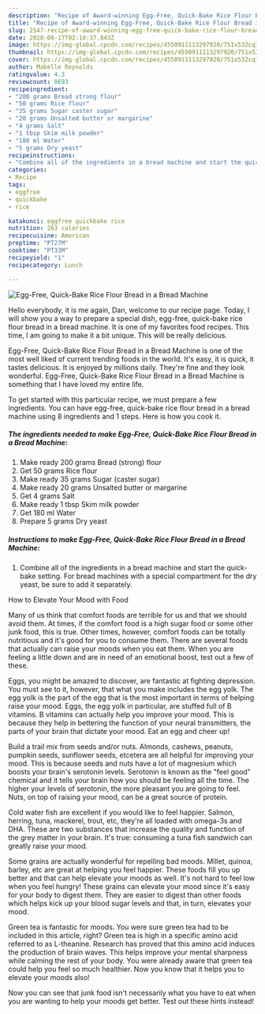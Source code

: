 ```yaml
---
description: "Recipe of Award-winning Egg-Free, Quick-Bake Rice Flour Bread in a Bread Machine"
title: "Recipe of Award-winning Egg-Free, Quick-Bake Rice Flour Bread in a Bread Machine"
slug: 2547-recipe-of-award-winning-egg-free-quick-bake-rice-flour-bread-in-a-bread-machine
date: 2020-08-17T02:10:37.843Z
image: https://img-global.cpcdn.com/recipes/4550911113297920/751x532cq70/egg-free-quick-bake-rice-flour-bread-in-a-bread-machine-recipe-main-photo.jpg
thumbnail: https://img-global.cpcdn.com/recipes/4550911113297920/751x532cq70/egg-free-quick-bake-rice-flour-bread-in-a-bread-machine-recipe-main-photo.jpg
cover: https://img-global.cpcdn.com/recipes/4550911113297920/751x532cq70/egg-free-quick-bake-rice-flour-bread-in-a-bread-machine-recipe-main-photo.jpg
author: Mabelle Reynolds
ratingvalue: 4.3
reviewcount: 8693
recipeingredient:
- "200 grams Bread strong flour"
- "50 grams Rice flour"
- "35 grams Sugar caster sugar"
- "20 grams Unsalted butter or margarine"
- "4 grams Salt"
- "1 tbsp Skim milk powder"
- "180 ml Water"
- "5 grams Dry yeast"
recipeinstructions:
- "Combine all of the ingredients in a bread machine and start the quick-bake setting. For bread machines with a special compartment for the dry yeast, be sure to add it separately."
categories:
- Recipe
tags:
- eggfree
- quickbake
- rice

katakunci: eggfree quickbake rice 
nutrition: 263 calories
recipecuisine: American
preptime: "PT27M"
cooktime: "PT33M"
recipeyield: "1"
recipecategory: Lunch

---
```



![Egg-Free, Quick-Bake Rice Flour Bread in a Bread Machine](https://img-global.cpcdn.com/recipes/4550911113297920/751x532cq70/egg-free-quick-bake-rice-flour-bread-in-a-bread-machine-recipe-main-photo.jpg)

Hello everybody, it is me again, Dan, welcome to our recipe page. Today, I will show you a way to prepare a special dish, egg-free, quick-bake rice flour bread in a bread machine. It is one of my favorites food recipes. This time, I am going to make it a bit unique. This will be really delicious.



Egg-Free, Quick-Bake Rice Flour Bread in a Bread Machine is one of the most well liked of current trending foods in the world. It's easy, it is quick, it tastes delicious. It is enjoyed by millions daily. They're fine and they look wonderful. Egg-Free, Quick-Bake Rice Flour Bread in a Bread Machine is something that I have loved my entire life.


To get started with this particular recipe, we must prepare a few ingredients. You can have egg-free, quick-bake rice flour bread in a bread machine using 8 ingredients and 1 steps. Here is how you cook it.

<!--inarticleads1-->

##### The ingredients needed to make Egg-Free, Quick-Bake Rice Flour Bread in a Bread Machine:

1. Make ready 200 grams Bread (strong) flour
1. Get 50 grams Rice flour
1. Make ready 35 grams Sugar (caster sugar)
1. Make ready 20 grams Unsalted butter or margarine
1. Get 4 grams Salt
1. Make ready 1 tbsp Skim milk powder
1. Get 180 ml Water
1. Prepare 5 grams Dry yeast




<!--inarticleads2-->

##### Instructions to make Egg-Free, Quick-Bake Rice Flour Bread in a Bread Machine:

1. Combine all of the ingredients in a bread machine and start the quick-bake setting. For bread machines with a special compartment for the dry yeast, be sure to add it separately.




How to Elevate Your Mood with Food


Many of us think that comfort foods are terrible for us and that we should avoid them. At times, if the comfort food is a high sugar food or some other junk food, this is true. Other times, however, comfort foods can be totally nutritious and it's good for you to consume them. There are several foods that actually can raise your moods when you eat them. When you are feeling a little down and are in need of an emotional boost, test out a few of these.

Eggs, you might be amazed to discover, are fantastic at fighting depression. You must see to it, however, that what you make includes the egg yolk. The egg yolk is the part of the egg that is the most important in terms of helping raise your mood. Eggs, the egg yolk in particular, are stuffed full of B vitamins. B vitamins can actually help you improve your mood. This is because they help in bettering the function of your neural transmitters, the parts of your brain that dictate your mood. Eat an egg and cheer up!

Build a trail mix from seeds and/or nuts. Almonds, cashews, peanuts, pumpkin seeds, sunflower seeds, etcetera are all helpful for improving your mood. This is because seeds and nuts have a lot of magnesium which boosts your brain's serotonin levels. Serotonin is known as the "feel good" chemical and it tells your brain how you should be feeling all the time. The higher your levels of serotonin, the more pleasant you are going to feel. Nuts, on top of raising your mood, can be a great source of protein.

Cold water fish are excellent if you would like to feel happier. Salmon, herring, tuna, mackerel, trout, etc, they're all loaded with omega-3s and DHA. These are two substances that increase the quality and function of the grey matter in your brain. It's true: consuming a tuna fish sandwich can greatly raise your mood. 

Some grains are actually wonderful for repelling bad moods. Millet, quinoa, barley, etc are great at helping you feel happier. These foods fill you up better and that can help elevate your moods as well. It's not hard to feel low when you feel hungry! These grains can elevate your mood since it's easy for your body to digest them. They are easier to digest than other foods which helps kick up your blood sugar levels and that, in turn, elevates your mood.

Green tea is fantastic for moods. You were sure green tea had to be included in this article, right? Green tea is high in a specific amino acid referred to as L-theanine. Research has proved that this amino acid induces the production of brain waves. This helps improve your mental sharpness while calming the rest of your body. You were already aware that green tea could help you feel so much healthier. Now you know that it helps you to elevate your moods also!

Now you can see that junk food isn't necessarily what you have to eat when you are wanting to help your moods get better. Test out  these hints  instead!

